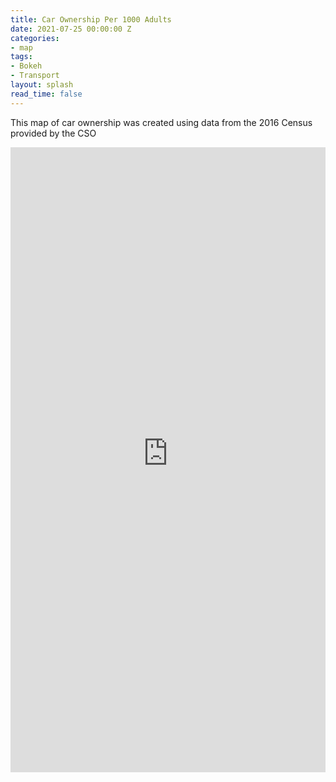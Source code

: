 ```yaml
---
title: Car Ownership Per 1000 Adults
date: 2021-07-25 00:00:00 Z
categories:
- map
tags:
- Bokeh
- Transport
layout: splash
read_time: false
---
```


This map of car ownership was created using data from the 2016 Census provided by the CSO

<div class="holds-the-iframe">
    <iframe width="100%" height="1000px" src="https://codema-dev.s3.eu-west-1.amazonaws.com/views/2021_07_28_cars_per_thousand_people_map.html" frameborder="0" allowfullscreen></iframe>
</div>